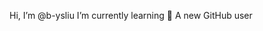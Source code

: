 Hi, I’m @b-ysliu
I’m currently learning 🌱
A new GitHub user

<!---
b-ysliu/b-ysliu is a ✨ special ✨ repository because its `README.md` (this file) appears on your GitHub profile.
You can click the Preview link to take a look at your changes.
--->
